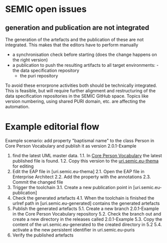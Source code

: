 # SEMIC open issues

## generation and publication are not integrated

The generation of the artefacts and the publication of these are not integrated.
This makes that the editors have to perform manually
   - a synchronisation check before starting (does the change happens on the right version) 
   - a publication to push the resulting artifacts to all target environments:
	- the data specification repository
        - the puri repository

To avoid these errorprone activities both should be technically integrated.
This is feasible, but will require further alignment and restructuring of the data specification repositories in the SEMIC GitHub space.
Topics like version numbering, using shared PURI domain, etc. are affecting the automation.


# Example editorial flow


Example scenario: add property "baptismal name" to the class Person in Core Person Vocabulary and publish it as version 2.0.1-Example

1. find the latest UML master data. 
    1.1. In [Core Person Vocabulary](https://github.com/SEMICeu/Core-Person-Vocabulary/tree/master/releases/2.00/uml) the latest published file is found.
    1.2. Copy this version to the [uri.semic.eu-thema]() for editing
2. Edit the EAP file in [uri.semic.eu-thema]
    2.1. Open the EAP file in Enterprise Architect
    2.2. Add the property with the annotations 
    2.3. Commit the changed file  
3. Trigger the toolchain
    3.1. Create a new publication point in [uri.semic.eu-publication]
4. Check the generated artefacts
    4.1. When the toolchain is finished the urlref path in [uri.semic.eu-generated] contains the generated artefacts
5. Publish the generated artefacts 
    5.1. Create a new branch 2.0.1-Example in the Core Person Vocabulary repository
    5.2. Check the branch out and create a new directory in the releases called 2.0.1-Example
    5.3. Copy the content of the uri.semic.eu-generated to the created directory in 5.2
    5.4. activate a the new persistent identifier in uri.semic.eu-puris
6. Verify the published artefacts 
    
  
    
